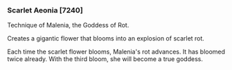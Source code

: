 ### Scarlet Aeonia [7240]

Technique of Malenia, the Goddess of Rot.

Creates a gigantic flower that blooms into an explosion of scarlet rot.

Each time the scarlet flower blooms, Malenia's rot advances. It has bloomed twice already. With the third bloom, she will become a true goddess.